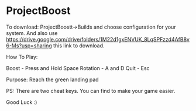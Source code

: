 # ProjectBoost

To download: ProjectBoostt->Builds and choose configuration for your system. And also use https://drive.google.com/drive/folders/1M22d1gxENVUK_8LqSPFzzd4AfB8v6-Ms?usp=sharing this link to download.


How To Play:

Boost - Press and Hold Space
Rotation - A and D
Quit - Esc

Purpose: Reach the green landing pad

PS: There are two cheat keys. You can find to make your game easier.

Good Luck :)
